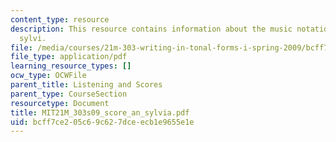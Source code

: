 ```yaml
---
content_type: resource
description: This resource contains information about the music notation of who is
  sylvi.
file: /media/courses/21m-303-writing-in-tonal-forms-i-spring-2009/bcff7ce205c69c627dceecb1e9655e1e_MIT21M_303s09_score_an_sylvia.pdf
file_type: application/pdf
learning_resource_types: []
ocw_type: OCWFile
parent_title: Listening and Scores
parent_type: CourseSection
resourcetype: Document
title: MIT21M_303s09_score_an_sylvia.pdf
uid: bcff7ce2-05c6-9c62-7dce-ecb1e9655e1e
---
```


